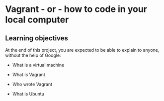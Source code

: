 # Vagrant - or - how to code in your local computer

## Learning objectives

At the end of this project, you are expected to be able to explain to anyone, without the help of Google:

* What is a virtual machine

* What is Vagrant

* Who wrote Vagrant

* What is Ubuntu

